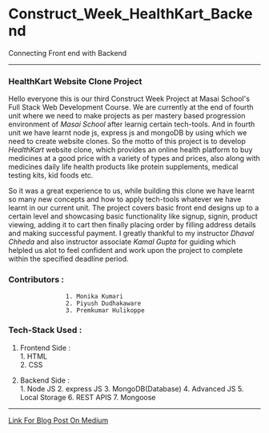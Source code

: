 # Construct_Week_HealthKart_Backend
 Connecting Front end with Backend

  ---
 
### **HealthKart Website Clone Project**

Hello everyone this is our third Construct Week Project at Masai School's Full Stack Web Development Course. We are currently at the end of fourth unit where we need to make projects as per mastery based progression environment of _Masai School_ after learnig certain tech-tools. And in fourth unit we have learnt node js, express js and mongoDB by using which we need to create website clones. So the motto of this project is to develop *HealthKart* website clone, which provides an online health platform to buy medicines at a good price with a variety of types and prices, also along with medicines daily life health products like protein supplements, medical testing kits, kid foods etc.

  So it was a great experience to us, while building this clone we have learnt so many new concepts and how to apply tech-tools whatever we have learnt in our current unit. The project covers basic front end designs up to a certain level and showcasing basic functionality like signup, signin, product viewing, adding it to cart then finally placing order by filling address details and making successful payment. I greatly thankful to my instructor *Dhaval Chheda* and also instructor associate *Kamal Gupta* for guiding which helpled us alot to feel confident and work upon the project to complete within the specified deadline period.
  
  ### Contributors : 
                    1. Monika Kumari
                    2. Piyush Dudhakaware
                    3. Premkumar Hulikoppe

### Tech-Stack Used : 

1. Frontend Side   :  
                   1. HTML  
                   2. CSS

2. Backend  Side   :  
                   1. Node JS 
                   2. express JS
                   3. MongoDB(Database) 
                   4. Advanced JS 
                   5. Local Storage
                   6. REST APIS 
                   7. Mongoose
---

[Link For Blog Post On Medium](https://medium.com/@premuhulikoppe/my-first-construct-week-project-1331359a7c7f)





